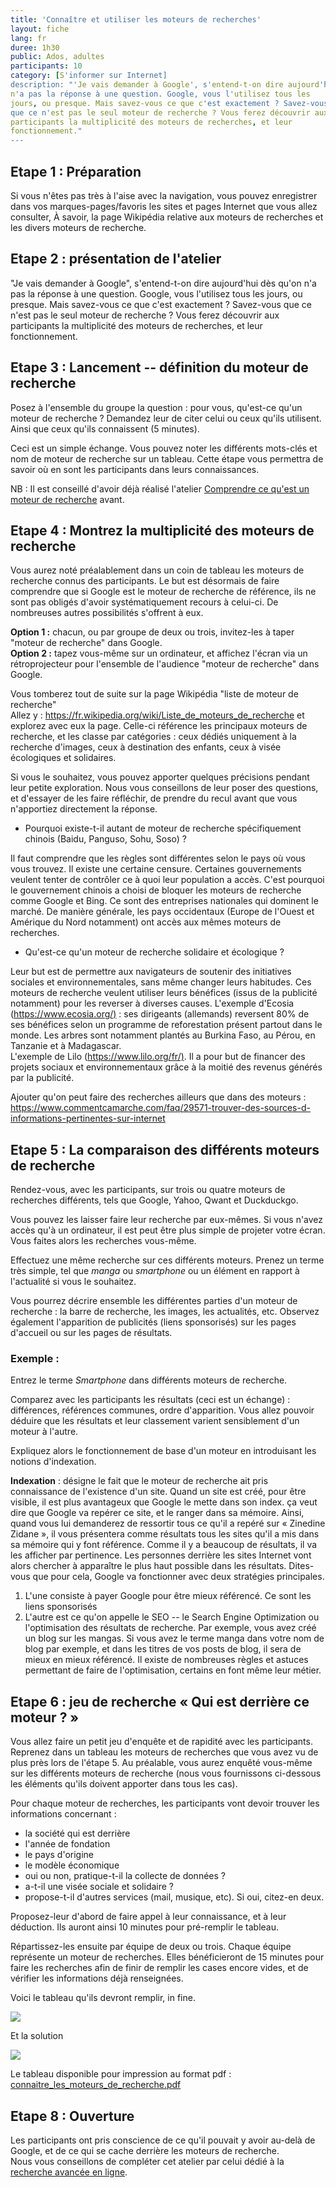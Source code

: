 ```yaml
---
title: 'Connaître et utiliser les moteurs de recherches'
layout: fiche
lang: fr
duree: 1h30
public: Ados, adultes
participants: 10
category: [S'informer sur Internet]
description: "'Je vais demander à Google', s'entend-t-on dire aujourd'hui dès qu'on
n'a pas la réponse à une question. Google, vous l'utilisez tous les
jours, ou presque. Mais savez-vous ce que c'est exactement ? Savez-vous
que ce n'est pas le seul moteur de recherche ? Vous ferez découvrir aux
participants la multiplicité des moteurs de recherches, et leur
fonctionnement."
---
```


Etape 1 : Préparation
---------------------

Si vous n'êtes pas très à l'aise avec la navigation, vous pouvez
enregistrer dans vos marques-pages/favoris les sites et pages Internet
que vous allez consulter, À savoir, la page Wikipédia relative aux
moteurs de recherches et les divers moteurs de recherche.

Etape 2 : présentation de l'atelier
-----------------------------------

"Je vais demander à Google", s'entend-t-on dire aujourd'hui dès qu'on
n'a pas la réponse à une question. Google, vous l'utilisez tous les
jours, ou presque. Mais savez-vous ce que c'est exactement ? Savez-vous
que ce n'est pas le seul moteur de recherche ? Vous ferez découvrir aux
participants la multiplicité des moteurs de recherches, et leur
fonctionnement.

Etape 3 : Lancement -- définition du moteur de recherche
--------------------------------------------------------

Posez à l'ensemble du groupe la question : pour vous, qu'est-ce qu'un
moteur de recherche ? Demandez leur de citer celui ou ceux qu'ils
utilisent. Ainsi que ceux qu'ils connaissent (5 minutes).

Ceci est un simple échange. Vous pouvez noter les différents mots-clés
et nom de moteur de recherche sur un tableau. Cette étape vous permettra
de savoir où en sont les participants dans leurs connaissances.

NB : Il est conseillé d'avoir déjà réalisé l'atelier [Comprendre ce
qu'est un moteur de
recherche](https://voyageursdunumerique.fr/fiche/quest-ce-quun-moteur-de-recherche-version-ado/)
avant.

Etape 4 : Montrez la multiplicité des moteurs de recherche
----------------------------------------------------------

Vous aurez noté préalablement dans un coin de tableau les moteurs de
recherche connus des participants. Le but est désormais de faire
comprendre que si Google est le moteur de recherche de référence, ils ne
sont pas obligés d'avoir systématiquement recours à celui-ci. De
nombreuses autres possibilités s'offrent à eux.

**Option 1 :** chacun, ou par groupe de deux ou trois, invitez-les à
taper "moteur de recherche" dans Google.\
**Option 2 :** tapez vous-même sur un ordinateur, et affichez l'écran
via un rétroprojecteur pour l'ensemble de l'audience "moteur de
recherche" dans Google.

Vous tomberez tout de suite sur la page Wikipédia "liste de moteur de
recherche"\
Allez y : <https://fr.wikipedia.org/wiki/Liste_de_moteurs_de_recherche>
et explorez avec eux la page. Celle-ci référence les principaux moteurs
de recherche, et les classe par catégories : ceux dédiés uniquement à la
recherche d'images, ceux à destination des enfants, ceux à visée
écologiques et solidaires.

Si vous le souhaitez, vous pouvez apporter quelques précisions pendant
leur petite exploration. Nous vous conseillons de leur poser des
questions, et d'essayer de les faire réfléchir, de prendre du recul
avant que vous n'apportiez directement la réponse.

-   Pourquoi existe-t-il autant de moteur de recherche spécifiquement
    chinois (Baidu, Panguso, Sohu, Soso) ?

Il faut comprendre que les règles sont différentes selon le pays où vous
vous trouvez. Il existe une certaine censure. Certaines gouvernements
veulent tenter de contrôler ce à quoi leur population a accès. C'est
pourquoi le gouvernement chinois a choisi de bloquer les moteurs de
recherche comme Google et Bing. Ce sont des entreprises nationales qui
dominent le marché. De manière générale, les pays occidentaux (Europe de
l'Ouest et Amérique du Nord notamment) ont accès aux mêmes moteurs de
recherches.

-   Qu'est-ce qu'un moteur de recherche solidaire et écologique ?

Leur but est de permettre aux navigateurs de soutenir des initiatives
sociales et environnementales, sans même changer leurs habitudes. Ces
moteurs de recherche veulent utiliser leurs bénéfices (issus de la
publicité notamment) pour les reverser à diverses causes. L'exemple
d'Ecosia (<https://www.ecosia.org/)> : ses dirigeants (allemands)
reversent 80% de ses bénéfices selon un programme de reforestation
présent partout dans le monde. Les arbres sont notamment plantés au
Burkina Faso, au Pérou, en Tanzanie et à Madagascar.\
L'exemple de Lilo (<https://www.lilo.org/fr/)>. Il a pour but de
financer des projets sociaux et environnementaux grâce à la moitié des
revenus générés par la publicité.

Ajouter qu'on peut faire des recherches ailleurs que dans des moteurs :
<https://www.commentcamarche.com/faq/29571-trouver-des-sources-d-informations-pertinentes-sur-internet>

Etape 5 : La comparaison des différents moteurs de recherche
------------------------------------------------------------

Rendez-vous, avec les participants, sur trois ou quatre moteurs de
recherches différents, tels que Google, Yahoo, Qwant et Duckduckgo.

Vous pouvez les laisser faire leur recherche par eux-mêmes. Si vous
n'avez accès qu'à un ordinateur, il est peut être plus simple de
projeter votre écran. Vous faites alors les recherches vous-même.

Effectuez une même recherche sur ces différents moteurs. Prenez un terme
très simple, tel que *manga* ou *smartphone* ou un élément en rapport à
l'actualité si vous le souhaitez.

Vous pourrez décrire ensemble les différentes parties d'un moteur de
recherche : la barre de recherche, les images, les actualités, etc.
Observez également l'apparition de publicités (liens sponsorisés) sur
les pages d'accueil ou sur les pages de résultats.

### Exemple :

Entrez le terme *Smartphone* dans différents moteurs de recherche.

Comparez avec les participants les résultats (ceci est un échange) :
différences, références communes, ordre d'apparition. Vous allez pouvoir
déduire que les résultats et leur classement varient sensiblement d'un
moteur à l'autre.

Expliquez alors le fonctionnement de base d'un moteur en introduisant
les notions d'indexation.

**Indexation** : désigne le fait que le moteur de recherche ait pris
connaissance de l'existence d'un site. Quand un site est créé, pour être
visible, il est plus avantageux que Google le mette dans son index. ça
veut dire que Google va repérer ce site, et le ranger dans sa mémoire.
Ainsi, quand vous lui demanderez de ressortir tous ce qu'il a repéré sur
« Zinedine Zidane », il vous présentera comme résultats tous les sites
qu'il a mis dans sa mémoire qui y font référence. Comme il y a beaucoup
de résultats, il va les afficher par pertinence. Les personnes derrière
les sites Internet vont alors chercher à apparaître le plus haut
possible dans les résultats. Dites-vous que pour cela, Google va
fonctionner avec deux stratégies principales.

1.  L'une consiste à payer Google pour être mieux référencé. Ce sont les
    liens sponsorisés
2.  L'autre est ce qu'on appelle le SEO -- le Search Engine Optimization
    ou l'optimisation des résultats de recherche. Par exemple, vous avez
    créé un blog sur les mangas. Si vous avez le terme manga dans votre
    nom de blog par exemple, et dans les titres de vos posts de blog, il
    sera de mieux en mieux référencé. Il existe de nombreuses règles et
    astuces permettant de faire de l'optimisation, certains en font même
    leur métier.

Etape 6 : jeu de recherche « Qui est derrière ce moteur ? »
-----------------------------------------------------------

Vous allez faire un petit jeu d'enquête et de rapidité avec les
participants. Reprenez dans un tableau les moteurs de recherches que
vous avez vu de plus près lors de l'étape 5. Au préalable, vous aurez
enquêté vous-même sur les différents moteurs de recherche (nous vous
fournissons ci-dessous les éléments qu'ils doivent apporter dans tous
les cas).

Pour chaque moteur de recherches, les participants vont devoir trouver
les informations concernant :

-   la société qui est derrière
-   l'année de fondation
-   le pays d'origine
-   le modèle économique
-   oui ou non, pratique-t-il la collecte de données ?
-   a-t-il une visée sociale et solidaire ?
-   propose-t-il d'autres services (mail, musique, etc). Si oui,
    citez-en deux.

Proposez-leur d'abord de faire appel à leur connaissance, et à leur
déduction. Ils auront ainsi 10 minutes pour pré-remplir le tableau.

Répartissez-les ensuite par équipe de deux ou trois. Chaque équipe
représente un moteur de recherches. Elles bénéficieront de 15 minutes
pour faire les recherches afin de finir de remplir les cases encore
vides, et de vérifier les informations déjà renseignées.

Voici le tableau qu'ils devront remplir, in fine.

[![](https://voyageursdunumerique.assets/img/2018/12/connaitre_les_moteurs_de_recherche_exercice.png)](https://voyageursdunumerique.assets/img/2018/12/connaitre_les_moteurs_de_recherche_exercice.png)

Et la solution

[![](https://voyageursdunumerique.assets/img/2018/12/connaitre_les_moteurs_de_recherche_solution.png)](https://voyageursdunumerique.assets/img/2018/12/connaitre_les_moteurs_de_recherche_solution.png)

Le tableau disponible pour impression au format pdf :
[connaitre\_les\_moteurs\_de\_recherche.pdf](https://voyageursdunumerique.assets/img/2018/12/connaitre_les_moteurs_de_recherche_exercice.pdf)

Etape 8 : Ouverture
-------------------

Les participants ont pris conscience de ce qu'il pouvait y avoir au-delà
de Google, et de ce qui se cache derrière les moteurs de recherche.\
Nous vous conseillons de compléter cet atelier par celui dédié à la
[recherche avancée en ligne](https://voyageursdunumerique.fr/fiche/recherche-avancee/).

